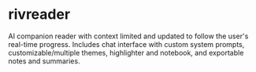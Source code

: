 # rivreader
AI companion reader with context limited and updated to follow the user's real-time progress. Includes chat interface with custom system prompts, customizable/multiple themes, highlighter and notebook, and exportable notes and summaries. 
